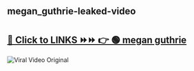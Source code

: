 
 ## megan_guthrie-leaked-video 

# <h2><a href="https://clipsfans.com/megan_guthrie&ref=git">🔗 Click to LINKS ⏩⏩ 👉 🟢 megan guthrie </a></h2>

<a href="https://clipsfans.com/megan_guthrie&ref=git" rel="nofollow" data-target="animated-image.originalLink"><img src="https://i.ibb.co.com/xMMVF88/686577567.gif" alt="Viral Video Original" style="max-width: 100%; display: inline-block;" data-target="animated-image.originalImage"></a>
